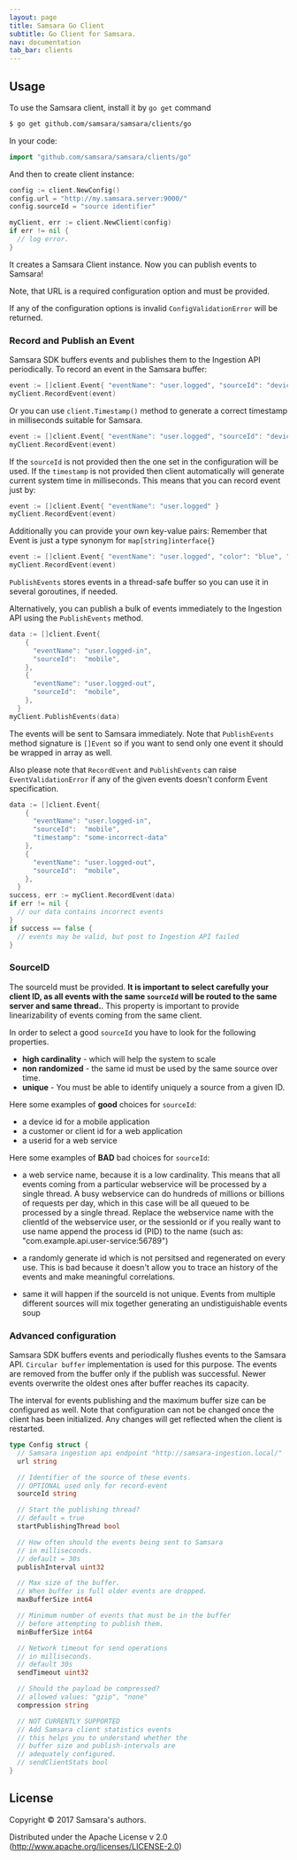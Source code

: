 ```yaml
---
layout: page
title: Samsara Go Client
subtitle: Go Client for Samsara.
nav: documentation
tab_bar: clients
---
```


## Usage

To use the Samsara client, install it by `go get` command

```bash
$ go get github.com/samsara/samsara/clients/go
```

In your code:

```go
import "github.com/samsara/samsara/clients/go"
```

And then to create client instance:

```go
config := client.NewConfig()
config.url = "http://my.samsara.server:9000/"
config.sourceId = "source identifier"

myClient, err := client.NewClient(config)
if err != nil {
  // log error.
}
```
It creates a Samsara Client instance. Now you can publish events to Samsara!

Note, that URL is a required configuration option and must be provided.

If any of the configuration options is invalid `ConfigValidationError` will be returned.

### Record and Publish an Event

Samsara SDK buffers events and publishes them to the Ingestion API
periodically. To record an event in the Samsara buffer:


```go
event := []client.Event{ "eventName": "user.logged", "sourceId": "device1", "timestamp": int64(1479988864057) }
myClient.RecordEvent(event)
```

Or you can use `client.Timestamp()` method to generate a correct timestamp in milliseconds suitable for Samsara.

```go
event := []client.Event{ "eventName": "user.logged", "sourceId": "device1", "timestamp": client.Timestamp() }
myClient.RecordEvent(event)
```

If the `sourceId` is not provided then the one set in the configuration will be used.
If the `timestamp` is not provided then client automatically will generate current system time in milliseconds.
This means that you can record event just by:

```go
event := []client.Event{ "eventName": "user.logged" }
myClient.RecordEvent(event)
```
Additionally you can provide your own key-value pairs:
Remember that Event is just a type synonym for `map[string]interface{}`

```go
event := []client.Event{ "eventName": "user.logged", "color": "blue", "level": 10 }
myClient.RecordEvent(event)
```

`PublishEvents` stores events in a thread-safe buffer so you can use it in several goroutines, if needed.

Alternatively, you can publish a bulk of events immediately to the
Ingestion API using the `PublishEvents` method.

```go
data := []client.Event{
    {
      "eventName": "user.logged-in",
      "sourceId":  "mobile",
    },
    {
      "eventName": "user.logged-out",
      "sourceId":  "mobile",
    },
  }
myClient.PublishEvents(data)
```

The events will be sent to Samsara immediately.
Note that `PublishEvents` method signature is `[]Event` so if you want to send only one event
it should be wrapped in array as well.

Also please note that `RecordEvent` and `PublishEvents` can raise `EventValidationError`
if any of the given events doesn't conform Event specification.

```go
data := []client.Event{
    {
      "eventName": "user.logged-in",
      "sourceId":  "mobile",
      "timestamp": "some-incorrect-data"
    },
    {
      "eventName": "user.logged-out",
      "sourceId":  "mobile",
    },
  }
success, err := myClient.RecordEvent(data)
if err != nil {
  // our data contains incorrect events
}
if success == false {
  // events may be valid, but post to Ingestion API failed
}
```

### SourceID

The sourceId must be provided. **It is important to select carefully
your client ID, as all events with the same `sourceId` will be routed
to the same server and same thread.**.  This property is important to
provide linearizability of events coming from the same client.

In order to select a good `sourceId` you have to look for the
following properties.

  - **high cardinality** - which will help the system to scale
  - **non randomized** - the same id must be used by the same source over time.
  - **unique** - You must be able to identify uniquely a source from a given ID.

Here some examples of **good** choices for `sourceId`:

  - a device id for a mobile application
  - a customer or client id for a web application
  - a userid for a web service

Here some examples of **BAD** bad choices for `sourceId`:

  - a web service name, because it is a low cardinality. This means
    that all events coming from a particular webservice will be
    processed by a single thread.  A busy webservice can do hundreds
    of millions or billions of requests per day, which in this case
    will be all queued to be processed by a single thread.  Replace
    the webservice name with the clientId of the webservice user, or
    the sessionId or if you really want to use name append the process
    id (PID) to the name (such as:
    "com.example.api.user-service:56789")

  - a randomly generate id which is not persitsed and regenerated on
    every use.  This is bad because it doesn't allow you to trace an
    history of the events and make meaningful correlations.

  - same it will happen if the sourceId is not unique. Events from
    multiple different sources will mix together generating an
    undistiguishable events soup


### Advanced configuration

Samsara SDK buffers events and periodically flushes events to the
Samsara API. `Circular buffer` implementation is used for this purpose. The events are
removed from the buffer only if the publish was successful. Newer
events overwrite the oldest ones after buffer reaches its
capacity.

The interval for events publishing and the maximum buffer size can
be configured as well. Note that configuration can not
be changed once the client has been initialized. Any changes will get reflected when
the client is restarted.

```go
type Config struct {
  // Samsara ingestion api endpoint "http://samsara-ingestion.local/"
  url string

  // Identifier of the source of these events.
  // OPTIONAL used only for record-event
  sourceId string

  // Start the publishing thread?
  // default = true
  startPublishingThread bool

  // How often should the events being sent to Samsara
  // in milliseconds.
  // default = 30s
  publishInterval uint32

  // Max size of the buffer.
  // When buffer is full older events are dropped.
  maxBufferSize int64

  // Minimum number of events that must be in the buffer
  // before attempting to publish them.
  minBufferSize int64

  // Network timeout for send operations
  // in milliseconds.
  // default 30s
  sendTimeout uint32

  // Should the payload be compressed?
  // allowed values: "gzip", "none"
  compression string

  // NOT CURRENTLY SUPPORTED
  // Add Samsara client statistics events
  // this helps you to understand whether the
  // buffer size and publish-intervals are
  // adequately configured.
  // sendClientStats bool
}
```

## License

Copyright © 2017 Samsara's authors.

Distributed under the Apache License v 2.0 (http://www.apache.org/licenses/LICENSE-2.0)
